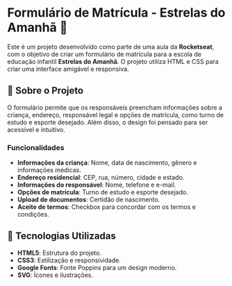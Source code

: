 # Formulário de Matrícula - Estrelas do Amanhã 🌟

Este é um projeto desenvolvido como parte de uma aula da **Rocketseat**, com o objetivo de criar um formulário de matrícula para a escola de educação infantil **Estrelas do Amanhã**. O projeto utiliza HTML e CSS para criar uma interface amigável e responsiva.

## 📝 Sobre o Projeto

O formulário permite que os responsáveis preencham informações sobre a criança, endereço, responsável legal e opções de matrícula, como turno de estudo e esporte desejado. Além disso, o design foi pensado para ser acessível e intuitivo.

### Funcionalidades

- **Informações da criança**: Nome, data de nascimento, gênero e informações médicas.
- **Endereço residencial**: CEP, rua, número, cidade e estado.
- **Informações do responsável**: Nome, telefone e e-mail.
- **Opções de matrícula**: Turno de estudo e esporte desejado.
- **Upload de documentos**: Certidão de nascimento.
- **Aceite de termos**: Checkbox para concordar com os termos e condições.

## 🚀 Tecnologias Utilizadas

- **HTML5**: Estrutura do projeto.
- **CSS3**: Estilização e responsividade.
- **Google Fonts**: Fonte Poppins para um design moderno.
- **SVG**: Ícones e ilustrações.
